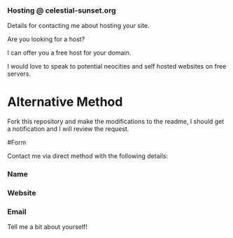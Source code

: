 ### Hosting @ celestial-sunset.org

Details for contacting me about hosting your site.

Are you looking for a host?

I can offer you a free host for your domain.

I would love to speak to potential neocities and self hosted websites on free servers.

# Alternative Method

Fork this repository and make the modifications to the readme, I should get a notification and I will review the request.

#Form

Contact me via direct method with the following details:

### Name

### Website

### Email

Tell me a bit about yourself!



